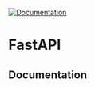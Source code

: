[![Documentation](https://img.shields.io/badge/Docs-View%20Docs-blue)](https://fcolome14.github.io/FastAPI/)

# FastAPI

## Documentation


